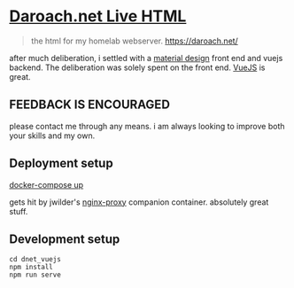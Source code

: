 # [Daroach.net Live HTML](https://daroach.net/)
> the html for my homelab webserver. https://daroach.net/

after much deliberation, i settled with a [material design](https://vuematerial.io/) front end and vuejs backend. The deliberation was solely spent on the front end. [VueJS](https://vuejs.org/) is great.

## **FEEDBACK IS ENCOURAGED**

please contact me through any means. i am always looking to improve both your skills and my own.

## Deployment setup

[docker-compose up](https://docs.docker.com/compose/reference/up/)

gets hit by jwilder's [nginx-proxy](https://github.com/jwilder/nginx-proxy) companion container. absolutely great stuff.


## Development setup
```
cd dnet_vuejs
npm install
npm run serve

```